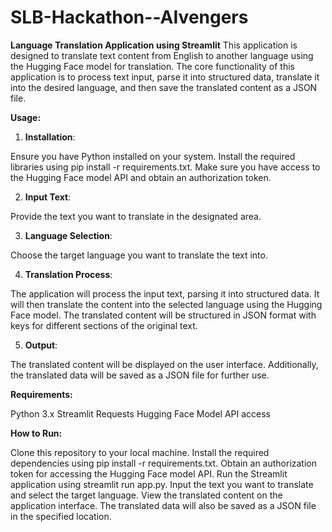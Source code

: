 # SLB-Hackathon--AIvengers
**Language Translation Application using Streamlit**
This application is designed to translate text content from English to another language using the Hugging Face model for translation. The core functionality of this application is to process text input, parse it into structured data, translate it into the desired language, and then save the translated content as a JSON file.

**Usage:**

1) **Installation**:

Ensure you have Python installed on your system.
Install the required libraries using pip install -r requirements.txt.
Make sure you have access to the Hugging Face model API and obtain an authorization token.

2) **Input Text**:

Provide the text you want to translate in the designated area.

3) **Language Selection**:

Choose the target language you want to translate the text into.

4) **Translation Process**:

The application will process the input text, parsing it into structured data.
It will then translate the content into the selected language using the Hugging Face model.
The translated content will be structured in JSON format with keys for different sections of the original text.

5) **Output**:

The translated content will be displayed on the user interface.
Additionally, the translated data will be saved as a JSON file for further use.

**Requirements:**

Python 3.x
Streamlit
Requests
Hugging Face Model API access

**How to Run:**

Clone this repository to your local machine.
Install the required dependencies using pip install -r requirements.txt.
Obtain an authorization token for accessing the Hugging Face model API.
Run the Streamlit application using streamlit run app.py.
Input the text you want to translate and select the target language.
View the translated content on the application interface.
The translated data will also be saved as a JSON file in the specified location.
